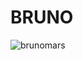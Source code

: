 # BRUNO
![brunomars](https://user-images.githubusercontent.com/30452963/149622953-763f541f-3db9-457b-af00-88281c0b1946.jpg)
